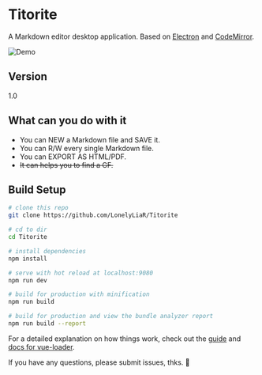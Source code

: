 # Titorite

A Markdown editor desktop application. Based on [Electron](https://electron.atom.io/) and [CodeMirror](https://github.com/codemirror/CodeMirror).

![Demo](http://ozep0l2jz.bkt.clouddn.com/demo.gif)

## Version
1.0

## What can you do with it
- You can NEW a Markdown file and SAVE it.
- You can R/W every single Markdown file.
- You can EXPORT AS HTML/PDF.
- ~~It can helps you to find a GF.~~

## Build Setup

``` bash
# clone this repo
git clone https://github.com/LonelyLiaR/Titorite

# cd to dir
cd Titorite

# install dependencies
npm install

# serve with hot reload at localhost:9080
npm run dev

# build for production with minification
npm run build

# build for production and view the bundle analyzer report
npm run build --report
```

For a detailed explanation on how things work, check out the [guide](http://vuejs-templates.github.io/webpack/) and [docs for vue-loader](http://vuejs.github.io/vue-loader).

If you have any questions, please submit issues, thks. :facepunch: